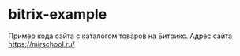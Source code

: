 # bitrix-example
Пример кода сайта с каталогом товаров на Битрикс.
Адрес сайта https://mirschool.ru/
